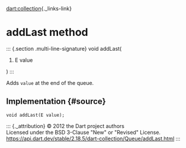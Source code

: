 [dart:collection](../../dart-collection/dart-collection-library){._links-link}

addLast method
==============

::: {.section .multi-line-signature}
void addLast(

1.  E value

)
:::

Adds `value` at the end of the queue.

Implementation {#source}
--------------

``` {.language-dart data-language="dart"}
void addLast(E value);
```

::: {._attribution}
© 2012 the Dart project authors\
Licensed under the BSD 3-Clause \"New\" or \"Revised\" License.\
<https://api.dart.dev/stable/2.18.5/dart-collection/Queue/addLast.html>
:::
